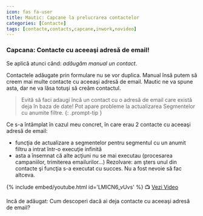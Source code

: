 ```yaml
---
icon: fas fa-user
title: Mautic: Capcane la prelucrarea contactelor
categories: [Contacte]
tags: [contacte,contacts,capcane,inwork,novideo]
---
```


### <i class='fas fa-user'></i> Capcana: Contacte cu aceeaşi adresă de email!

Se aplică atunci când: *adăugăm manual un contact*.

Contactele adăugate prin formulare nu se vor duplica. Manual însă putem să creem mai multe contacte cu aceeaşi adresă de email. Mautic ne va spune asta, dar ne va lăsa totuşi să creăm contactul.

> Evită să faci adaugi încă un contact cu o adresă de email care există deja în baza de date! Pot apare probleme la actualizarea Segmentelor cu anumite filtre.
{: .prompt-tip }

Ce s-a întâmplat în cazul meu concret, în care erau 2 contacte cu aceeaşi adresă de email:
* funcţia de actualizare a segmentelor pentru segmentul cu un anumit filtru a intrat într-o execuţie infinită
* asta a însemnat că alte acţiuni nu se mai executau (procesarea campaniilor, trimiterea emailurilor...)
Rezolvare: am şters unul din contacte şi funcţia s-a executat cu succes. Nu a fost nevoie să fac altceva.

[//]: # (Comming soon video)

{% include embed/youtube.html id='LMlCN6_vUvs' %}
📺 [Vezi Video](https://www.youtube.com/watch?v=LMlCN6_vUvs)

Incă de adăugat: Cum descoperi dacă ai deja contacte cu aceeaşi adresă de email?


